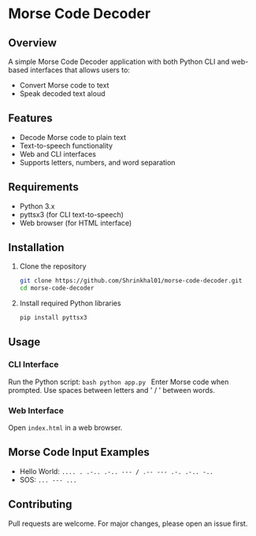 # Morse Code Decoder

## Overview
A simple Morse Code Decoder application with both Python CLI and web-based interfaces that allows users to:
- Convert Morse code to text
- Speak decoded text aloud

## Features
- Decode Morse code to plain text
- Text-to-speech functionality
- Web and CLI interfaces
- Supports letters, numbers, and word separation

## Requirements
- Python 3.x
- pyttsx3 (for CLI text-to-speech)
- Web browser (for HTML interface)

## Installation
1. Clone the repository
    ```bash
    git clone https://github.com/Shrinkhal01/morse-code-decoder.git
    cd morse-code-decoder
    ```


2. Install required Python libraries
    ```bash
    pip install pyttsx3
    ```


## Usage

### CLI Interface

Run the Python script:
    ```bash
    python app.py
    ```
Enter Morse code when prompted. Use spaces between letters and ' / ' between words.

### Web Interface
Open `index.html` in a web browser.

## Morse Code Input Examples
- Hello World: `.... . .-.. .-.. --- / .-- --- .-. .-.. -..`
- SOS: `... --- ...`

## Contributing
Pull requests are welcome. For major changes, please open an issue first.


